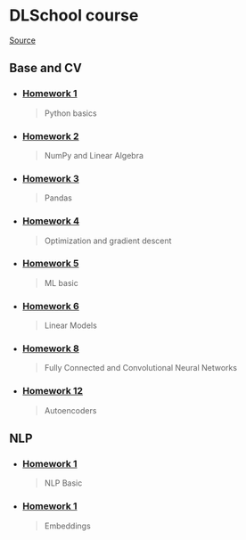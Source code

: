 # DLSchool course
[Source](https://github.com/DLSchool/deep-learning-school)

## Base and CV
- ### [Homework 1](/DLSchool%20course/base_and_cv/homework_1/)
    > Python basics

- ### [Homework 2](/DLSchool%20course/base_and_cv/homework_2/)
    > NumPy and Linear Algebra

- ### [Homework 3](/DLSchool%20course/base_and_cv/homework_3/)
    > Pandas

- ### [Homework 4](/DLSchool%20course/base_and_cv/homework_4/)
    > Optimization and gradient descent

- ### [Homework 5](/DLSchool%20course/base_and_cv/homework_5/)
    > ML basic

- ### [Homework 6](/DLSchool%20course/base_and_cv/homework_6/)
    > Linear Models

- ### [Homework 8](/DLSchool%20course/base_and_cv/homework_8/)
    > Fully Connected and Convolutional Neural Networks

- ### [Homework 12](/DLSchool%20course/base_and_cv/homework_12/)
    > Autoencoders

## NLP
- ### [Homework 1](/DLSchool%20course/nlp/homework_1/)
    > NLP Basic

- ### [Homework 1](/DLSchool%20course/nlp/homework_2/)
    > Embeddings

